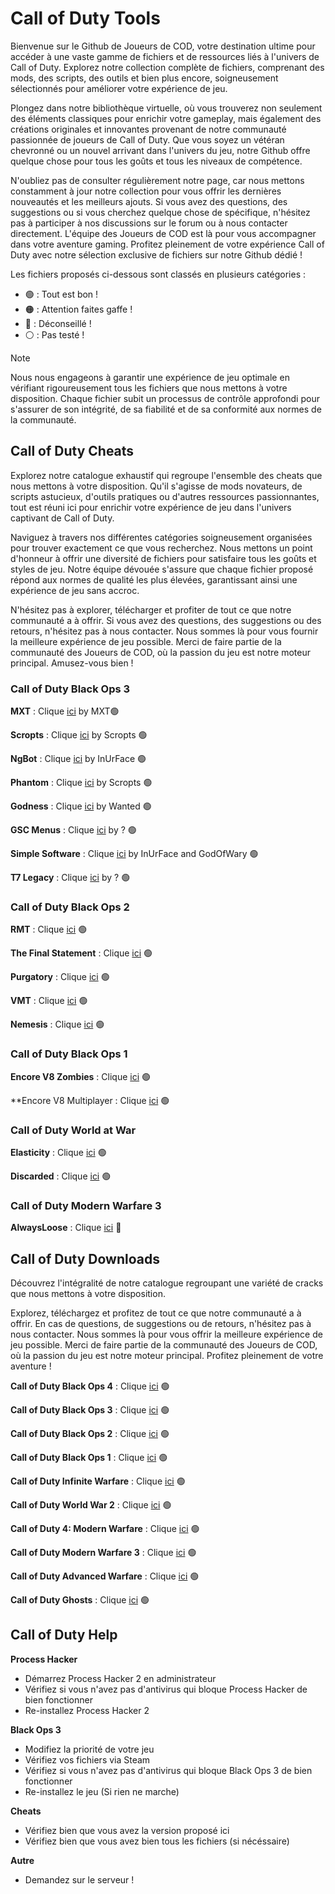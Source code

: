# Call of Duty Tools

Bienvenue sur le Github de Joueurs de COD, votre destination ultime pour accéder à une vaste gamme de fichiers et de ressources liés à l'univers de Call of Duty. Explorez notre collection complète de fichiers, comprenant des mods, des scripts, des outils et bien plus encore, soigneusement sélectionnés pour améliorer votre expérience de jeu.

Plongez dans notre bibliothèque virtuelle, où vous trouverez non seulement des éléments classiques pour enrichir votre gameplay, mais également des créations originales et innovantes provenant de notre communauté passionnée de joueurs de Call of Duty. Que vous soyez un vétéran chevronné ou un nouvel arrivant dans l'univers du jeu, notre Github offre quelque chose pour tous les goûts et tous les niveaux de compétence.

N'oubliez pas de consulter régulièrement notre page, car nous mettons constamment à jour notre collection pour vous offrir les dernières nouveautés et les meilleurs ajouts. Si vous avez des questions, des suggestions ou si vous cherchez quelque chose de spécifique, n'hésitez pas à participer à nos discussions sur le forum ou à nous contacter directement. L'équipe des Joueurs de COD est là pour vous accompagner dans votre aventure gaming. Profitez pleinement de votre expérience Call of Duty avec notre sélection exclusive de fichiers sur notre Github dédié !

Les fichiers proposés ci-dessous sont classés en plusieurs catégories :
- 🟢 : Tout est bon !
- 🟠 : Attention faites gaffe !
- 🔴 : Déconseillé !
- ⚪ : Pas testé !

> [!NOTE] 
> Nous nous engageons à garantir une expérience de jeu optimale en vérifiant rigoureusement tous les fichiers que nous mettons à votre disposition. Chaque fichier subit un processus de contrôle approfondi pour s'assurer de son intégrité, de sa fiabilité et de sa conformité aux normes de la communauté.

## Call of Duty Cheats

Explorez notre catalogue exhaustif qui regroupe l'ensemble des cheats que nous mettons à votre disposition. Qu'il s'agisse de mods novateurs, de scripts astucieux, d'outils pratiques ou d'autres ressources passionnantes, tout est réuni ici pour enrichir votre expérience de jeu dans l'univers captivant de Call of Duty.

Naviguez à travers nos différentes catégories soigneusement organisées pour trouver exactement ce que vous recherchez. Nous mettons un point d'honneur à offrir une diversité de fichiers pour satisfaire tous les goûts et styles de jeu. Notre équipe dévouée s'assure que chaque fichier proposé répond aux normes de qualité les plus élevées, garantissant ainsi une expérience de jeu sans accroc.

N'hésitez pas à explorer, télécharger et profiter de tout ce que notre communauté a à offrir. Si vous avez des questions, des suggestions ou des retours, n'hésitez pas à nous contacter. Nous sommes là pour vous fournir la meilleure expérience de jeu possible. Merci de faire partie de la communauté des Joueurs de COD, où la passion du jeu est notre moteur principal. Amusez-vous bien !

### Call of Duty Black Ops 3

**MXT** : Clique [ici](https://www.mediafire.com/file/zq2w719xpfjpk05/MXT+1.1.2.zip/file) by MXT🟢

**Scropts** : Clique [ici](https://mega.nz/file/oaUmDRLb#lLC9fxgjiFBL09wjCOBr7B13OaoKrwLXXo3GzEr5UuU) by Scropts 🟢

**NgBot** : Clique [ici](https://www.mediafire.com/file/zf0u5wdqbipr2bu/t7-niggerb0t-fixed-10-29-23.dll/file) by InUrFace 🟢

**Phantom** : Clique [ici](https://mega.nz/file/tWVkhRia#JehoVcYGJkFXhKOSiu0pSQTLBUaB3wIHuWPIwbzhP7I) by Scropts 🟢

**Godness** : Clique [ici](https://pastebin.com/iUVPmvRx) by Wanted 🟢

**GSC Menus** : Clique [ici](https://www.mediafire.com/file/cgy6n21tlyy7bfm/GSC+injector.zip/file) by ? 🟢

**Simple Software** : Clique [ici](https://mega.nz/file/UT9zXDjJ#lIhVf2Pxkm5Bq47cPW0FkCfbf32l9GXcMf5ceWLdnBU) by InUrFace and GodOfWary 🟢

**T7 Legacy** : Clique [ici](https://mega.nz/file/5KkUUYrR#i1AaPRddig6KRf7ncYFFZCkA8orTe5hakcy476vB3TA) by ? 🟢

### Call of Duty Black Ops 2

**RMT** : Clique [ici](https://www.mediafire.com/file/ow37neconkyelr1/rmt_zombies_menu_v2.6_mod_menu-compiled.gsc/file) 🟢

**The Final Statement** : Clique [ici](https://www.mediafire.com/file/077hcbargt7pcq0/The_Final_Statement_0.5.rar/file) 🟢

**Purgatory** : Clique [ici](https://www.mediafire.com/file/dkmclt7y8fwm9k7/the_purgatory_mod_menu-compiled.gsc/file) 🟢

**VMT** : Clique [ici](https://www.mediafire.com/file/46f0gswvus88jpu/vmt_mod_menu-compiled.gsc/file) 🟢

**Nemesis** : Clique [ici](http://212.227.26.222/Cheat/Bo3/Nemesis.rar) 🟢

### Call of Duty Black Ops 1

**Encore V8 Zombies** : Clique [ici](https://www.mediafire.com/file/z2l7dtufsyg2ejv/EncoreV8+Zombies.rar/file) 🟢

**Encore V8 Multiplayer : Clique [ici](https://www.mediafire.com/file/ufaqzg46s3b6zji/EncoreV8+Multiplayer.rar/file) 🟢

### Call of Duty World at War

**Elasticity** : Clique [ici](https://www.mediafire.com/file/h0jrwmsiqt79jzs/Elasticity.zip/file) 🟢

**Discarded** : Clique [ici](https://www.mediafire.com/file/9nd4586xx0fhehv/Discarded%20V3%20-%20T4%20Mod%20Menu.7z/file) 🟢

### Call of Duty Modern Warfare 3

**AlwaysLoose** : Clique [ici](https://www.mediafire.com/file/4x8cc50oclusurb/Mw3_alwayslose.cc.rar/file) 🔴

## Call of Duty Downloads

Découvrez l'intégralité de notre catalogue regroupant une variété de cracks que nous mettons à votre disposition. 

Explorez, téléchargez et profitez de tout ce que notre communauté a à offrir. En cas de questions, de suggestions ou de retours, n'hésitez pas à nous contacter. Nous sommes là pour vous offrir la meilleure expérience de jeu possible. Merci de faire partie de la communauté des Joueurs de COD, où la passion du jeu est notre moteur principal. Profitez pleinement de votre aventure !

**Call of Duty Black Ops 4** : Clique [ici](https://steamunlocked.net/4-call-of-duty-black-ops-4-free-download/) 🟢

**Call of Duty Black Ops 3** : Clique [ici](https://drive.google.com/file/d/1mhS_V6qJg7-wkcrbJ4TQWzq1uaWBej3N/view) 🟢

**Call of Duty Black Ops 2** : Clique [ici](https://drive.google.com/file/d/1gV6OBiJ_oZFLTDP4oPz9ILAmQBMCUAA9/view) 🟢

**Call of Duty Black Ops 1** : Clique [ici](https://drive.google.com/file/d/1YjFkg3_gWjU7k8Pf82StKsHoItGt_-l6/view) 🟢

**Call of Duty Infinite Warfare** : Clique [ici](https://steamunlocked.net/3-call-of-duty-infinite-warfare-free-download/) 🟢

**Call of Duty World War 2** : Clique [ici](https://steamunlocked.net/b67926-call-of-duty-ww2-free-download/) 🟢

**Call of Duty 4: Modern Warfare** : Clique [ici](https://steamunlocked.net/27-call-of-duty-4-modern-warfare-free-latest-download/) 🟢

**Call of Duty Modern Warfare 3** : Clique [ici](https://steamunlocked.net/25-call-of-duty-modern-warfare-3-free-download-2/) 🟢

**Call of Duty Advanced Warfare** : Clique [ici](https://steamunlocked.net/c55910-call-of-duty-advanced-warfare-free-download/) 🟢

**Call of Duty Ghosts** : Clique [ici](https://steamunlocked.net/4-call-of-duty-ghosts-free-download/) 🟢

## Call of Duty Help

**Process Hacker**
- Démarrez Process Hacker 2 en administrateur
- Vérifiez si vous n'avez pas d'antivirus qui bloque Process Hacker de bien fonctionner
- Re-installez Process Hacker 2

**Black Ops 3**
- Modifiez la priorité de votre jeu
- Vérifiez vos fichiers via Steam
- Vérifiez si vous n'avez pas d'antivirus qui bloque Black Ops 3 de bien fonctionner
- Re-installez le jeu (Si rien ne marche)

**Cheats**
- Vérifiez bien que vous avez la version proposé ici
- Vérifiez bien que vous avez bien tous les fichiers (si nécéssaire)

**Autre**
- Demandez sur le serveur !
